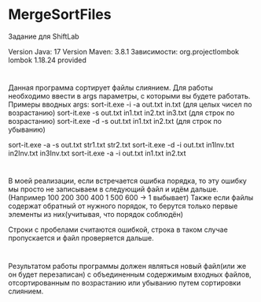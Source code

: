 # MergeSortFiles
Задание для ShiftLab

Version Java: 17
Version Maven: 3.8.1
Зависимости:
    <dependency>
      <groupId>org.projectlombok</groupId>
      <artifactId>lombok</artifactId>
      <version>1.18.24</version>
      <scope>provided</scope>
    </dependency>
#
Данная программа сортирует файлы слиянием. Для работы необходимо ввести в args параметры, с которыми вы будете работать.
Примеры вводных args: 
sort-it.exe -i -a out.txt in.txt (для целых чисел по возрастанию)
sort-it.exe -s out.txt in1.txt in2.txt in3.txt (для строк по возрастанию)
sort-it.exe -d -s out.txt in1.txt in2.txt (для строк по убыванию)

sort-it.exe -a -s out.txt str1.txt str2.txt
sort-it.exe -d -i out.txt in1Inv.txt in2Inv.txt in3Inv.txt
sort-it.exe -a -i out.txt in1.txt in2.txt
#
В моей реализации, если встречается ошибка порядка, то эту ошибку мы просто не записываем в следующий файл и идём дальше.
(Например 100 200 300 400 1 500 600 -> 1 выбывает)
Также если файлы содержат обратный от нужного порядок, то берутся только первые элементы из них(учитывая, что порядок соблюдён)

Строки с пробелами считаются ошибкой, строка в таком случае пропускается и файл проверяется дальше.
#
Результатом работы программы должен являться новый файл(или же он будет перезаписан) с объединенным содержимым
входных файлов, отсортированным по возрастанию или убыванию путем сортировки слиянием.

